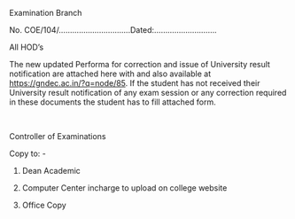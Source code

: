 Examination Branch

No. COE/104/…………………………..Dated:……………………….

All HOD’s

The new updated Performa for correction and issue of University result notification are attached here with and also available at https://gndec.ac.in/?q=node/85. If the student has not received their University result notification of any exam session or any correction required in these documents the student has to fill attached form.

</br>

Controller of Examinations

Copy to: -

1.	Dean Academic

2.	Computer Center incharge to upload on college website

3.	Office Copy
